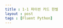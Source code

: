 ```yaml
---
title : 1-1 파이썬 카드 한벌
layout : post
tags : [Fluent Python]
---
```


<script src="https://gist.github.com/righ120/ad655705ccac551803c118a79b2c8ad0.js"></script>
